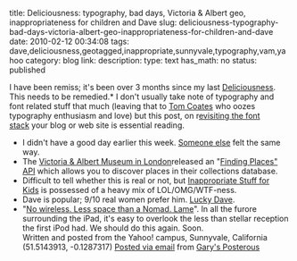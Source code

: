 title: Deliciousness: typography, bad days, Victoria & Albert geo, inappropriateness for children and Dave 
slug: deliciousness-typography-bad-days-victoria-albert-geo-inappropriateness-for-children-and-dave
date: 2010-02-12 00:34:08
tags: dave,deliciousness,geotagged,inappropriate,sunnyvale,typography,vam,yahoo
category: blog
link: 
description: 
type: text
has_math: no
status: published

I have been remiss; it's been over 3 months since my last [Deliciousness](/tags/deliciousness/ "/tags/deliciousness/"). This needs to be remedied.* I don't usually take note of typography and font related stuff that much (leaving that to [Tom Coates](http://twitter.com/tomcoates "http://twitter.com/tomcoates") who oozes typography enthusiasm and love) but this post, on r[evisiting the font stack](http://www.awayback.com/revised-font-stack/ "http://www.awayback.com/revised-font-stack/") your blog or web site is essential reading.
* I didn't have a good day earlier this week. [Someone else](http://24.media.tumblr.com/tumblr_kxjkogtqSj1qataspo1_500.png "http://24.media.tumblr.com/tumblr_kxjkogtqSj1qataspo1_500.png") felt the same way.
* The [Victoria & Albert Museum in London](http://www.vam.ac.uk/ "http://www.vam.ac.uk/")released an "[Finding Places" API](http://www.vam.ac.uk/api/#geo "http://www.vam.ac.uk/api/#geo") which allows you to discover places in their collections database.
* Difficult to tell whether this is real or not, but [Inappropriate Stuff for Kids](http://lukegregory.com/?tag=inappropriate-stuff-for-kids "http://lukegregory.com/?tag=inappropriate-stuff-for-kids") is possessed of a heavy mix of LOL/OMG/WTF-ness.
* Dave is popular; 9/10 real women prefer him. [Lucky Dave](http://hackedirl.com/2010/02/10/culture-jamming-graffiti-dave-gets-around/ "http://hackedirl.com/2010/02/10/culture-jamming-graffiti-dave-gets-around/").
* "[No wireless. Less space than a Nomad. Lame](http://apple.slashdot.org/article.pl?sid=01/10/23/1816257&tid=107 "http://apple.slashdot.org/article.pl?sid=01/10/23/1816257&tid=107")". In all the furore surrounding the iPad, it's easy to overlook the less than stellar reception the first iPod had.
We should do this again. Soon.  
 Written and posted from the Yahoo! campus, Sunnyvale, California (51.5143913, -0.1287317)  [Posted via email](http://posterous.com "http://posterous.com") from [Gary's Posterous](http://vicchi.posterous.com/deliciousness-typography-bad-days-victoria-an "http://vicchi.posterous.com/deliciousness-typography-bad-days-victoria-an") 

 

